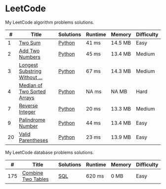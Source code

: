 # LeetCode

My LeetCode algorithm problems solutions.

|   # | Title | Solutions | Runtime | Memory | Difficulty |
| --- | ----- | --------- | ------- | ------ | ---------- |
|  1  | [Two Sum](https://leetcode.com/problems/two-sum/) | [Python](https://github.com/wajdi404/LeetCode/blob/main/Algorithm/Python/Two-Sum.py) | 41 ms | 14.5 MB |   Easy |
|  2  | [Add Two Numbers](https://leetcode.com/problems/add-two-numbers/) | [Python](https://github.com/wajdi404/LeetCode/blob/main/Algorithm/Python/Add-Two-Numbers.py) | 45 ms | 13.4 MB | Medium |
|  3  | [Longest Substring Without ...](https://leetcode.com/problems/longest-substring-without-repeating-characters/) | [Python](https://github.com/wajdi404/LeetCode/blob/main/Algorithm/Python/Longest-Substring-Without-Repeating-Characters.py) | 67 ms | 14.3 MB | Medium |
|  4  | [Median of Two Sorted Arrays](https://leetcode.com/problems/median-of-two-sorted-arrays/) | [Python](https://github.com/wajdi404/LeetCode/blob/main/Algorithm/Python/Median-of-Two-Sorted-Arrays.py) | NA ms | NA MB | Hard |
|  7  | [Reverse Integer](https://leetcode.com/problems/reverse-integer/) | [Python](https://github.com/wajdi404/LeetCode/blob/main/Algorithm/Python/Reverse-Integer.py) | 20 ms | 13.3 MB | Medium |
|  9  | [Palindrome Number](https://leetcode.com/problems/palindrome-number/) | [Python](https://github.com/wajdi404/LeetCode/blob/main/Algorithm/Python/Palindrome-Number.py) | 44 ms | 13.4 MB | Easy |
|  20  | [Valid Parentheses](https://leetcode.com/problems/valid-parentheses/) | [Python](https://github.com/wajdi404/LeetCode/blob/main/Algorithm/Python/Valid-Parentheses.py) | 23 ms | 13.9 MB | Easy |

My LeetCode database problems solutions.

|   # | Title | Solutions | Runtime | Memory | Difficulty |
| --- | ----- | --------- | ------- | ------ | ---------- |
|  175  | [Combine Two Tables](https://leetcode.com/problems/combine-two-tables/) | [SQL](https://github.com/wajdi404/LeetCode/blob/main/Database/Combine-Two-Tables.sql) | 620 ms | 0 MB |   Easy |


